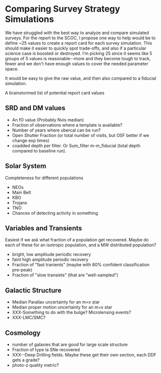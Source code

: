 # Comparing Survey Strategy Simulations

We have struggled with the best way to analyze and compare simulated surveys. For the report to the SCOC, I propose one way to help would be to define \~25 values to create a report card for each survey simulation. This should make it easier to quickly spot trade-offs, and also if a particular science case is boosted or destroyed. I'm picking 25 since it seems like 5 groups of 5 values is reasonable--more and they become tough to track, fewer and we don't have enough values to cover the needed parameter space.

It would be easy to give the raw value, and then also compared to a fiducial simulation.

A brainstormed list of potential report card values

## SRD and DM values

* An fO value (Probably Nvis median)
* Fraction of observations where a template is available?
* Number of years where ubercal can be run?
* Open Shutter Fraction (or total number of visits, but OSF better if we change exp times)
* coadded depth per filter. Or Sum_filter m-m_fiducial (total depth compared to baseline run). 


## Solar System
Completeness for different populations

* NEOs
* Main Belt
* KBO
* Trojans
* TNO
* Chances of detecting activity in something


## Variables and Transients

Easiest if we ask what fraction of a population get recovered. Maybe do each of these for an isotropic population, and a MW distributed population?

* bright, low amplitude periodic recovery
* faint high amplitude periodic recovery
* Fraction of "fast tranients" (maybe with 80% confident classification pre-peak)
* Fraction of "slow transiets" (that are "well-sampled")

## Galactic Structure

* Median Parallax uncertainty for an m=x star
* Median proper motion uncertainty for an m=x star
* XXX-Something to do with the bulge? Microlensing events?
* XXX-LMC/SMC?

## Cosmology

* number of galaxies that are good for large scale structure
* Fraction of type Ia SNe recovered
* XXX--Deep Drilling fields.  Maybe these get their own section, each DDF gets a grade?
* photo-z quality metric?


